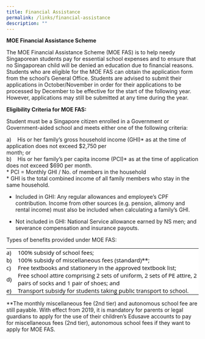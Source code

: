 ```yaml
---
title: Financial Assistance
permalink: /links/financial-assistance
description: ""
---
```

**MOE Financial Assistance Scheme**

The MOE Financial Assistance Scheme (MOE FAS) is to help needy Singaporean students pay for essential school expenses and to ensure that no Singaporean child will be denied an education due to financial reasons. Students who are eligible for the MOE FAS can obtain the application form from the school’s General Office. Students are advised to submit their applications in October/November in order for their applications to be processed by December to be effective for the start of the following year. However, applications may still be submitted at any time during the year.

  

**Eligibility Criteria for MOE FAS:**

Student must be a Singapore citizen enrolled in a Government or Government-aided school and meets either one of the following criteria:

a)    His or her family’s gross household income (GHI)* as at the time of application does not exceed $2,750 per
<br>month; or
<br>b)    His or her family’s per capita income (PCI)* as at the time of application does not exceed $690 per month.
       <br>*   PCI = Monthly GHI / No. of members in the household
    <br>* GHI is the total combined income of all family members who stay in the same household.

*   Included in GHI: Any regular allowances and employee’s CPF contribution. Income from other sources (e.g. pension, alimony and rental income) must also be included when calculating a family’s GHI.  
    
*   Not included in GHI: National Service allowance earned by NS men; and severance compensation and insurance payouts.  
    

  

Types of benefits provided under MOE FAS:

<table border="0" style="margin: 0px; outline: 0px; padding: 0px; color: rgb(0, 0, 0); font-family: &quot;Open Sans&quot;, sans-serif; font-size: 15px; font-style: normal; font-variant-ligatures: normal; font-variant-caps: normal; font-weight: 400; letter-spacing: normal; orphans: 2; text-align: left; text-transform: none; white-space: normal; widows: 2; word-spacing: 0px; -webkit-text-stroke-width: 0px; background-color: rgb(255, 255, 255); text-decoration-thickness: initial; text-decoration-style: initial; text-decoration-color: initial;"><tbody style="margin: 0px; outline: 0px; padding: 0px;"><tr style="margin: 0px; outline: 0px; padding: 0px;"><td width="30px;" style="margin: 0px; outline: 0px; padding: 0px;">a)</td><td style="margin: 0px; outline: 0px; padding: 0px;">100% subsidy of school fees;</td></tr><tr style="margin: 0px; outline: 0px; padding: 0px;"><td style="margin: 0px; outline: 0px; padding: 0px;">b)</td><td style="margin: 0px; outline: 0px; padding: 0px;">100% subsidy of miscellaneous fees (standard)**;</td></tr><tr style="margin: 0px; outline: 0px; padding: 0px;"><td style="margin: 0px; outline: 0px; padding: 0px;">c)</td><td style="margin: 0px; outline: 0px; padding: 0px;">Free textbooks and stationery in the approved textbook list;</td></tr><tr style="margin: 0px; outline: 0px; padding: 0px;"><td style="margin: 0px; outline: 0px; padding: 0px;">d)</td><td style="margin: 0px; outline: 0px; padding: 0px;">Free school attire comprising 2 sets of uniform, 2 sets of PE attire, 2 pairs of socks and 1 pair of shoes; and</td></tr><tr style="margin: 0px; outline: 0px; padding: 0px;"><td style="margin: 0px; outline: 0px; padding: 0px;">e)</td><td style="margin: 0px; outline: 0px; padding: 0px;">Transport subsidy for students taking public transport to school.</td></tr></tbody></table>

  

\*\*The monthly miscellaneous fee (2nd tier) and autonomous school fee are still payable. With effect from 2019, it is mandatory for parents or legal guardians to apply for the use of their children’s Edusave accounts to pay for miscellaneous fees (2nd tier), autonomous school fees if they want to apply for MOE FAS.